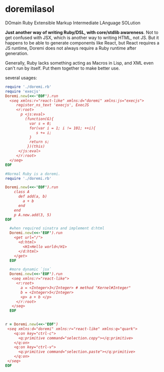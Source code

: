 # doremilasol
DOmain Ruby Extensible Markup Intermediate LAnguage SOLution

**Just another way of writing Ruby/DSL, with core/stdlib awareness**.  Not to get confused with JSX, which is another way to writing HTML, not JS. 
But it happens to be able to generate components like React, but React requires a JS runtime, Doremi does not always require a Ruby runtime after generation.

Generally, Ruby lacks something acting as Macros in Lisp, and XML even can't run by itself. Put them together to make better use.

several usages:


``` ruby
require './doremi.rb'
require 'execjs'
Doremi.new(<<-'EOF').run
  <seq xmlns:r="react-like" xmlns:d="doremi" xmlns:js="execjs">
     register_ns_text 'execjs', ExecJS
     <r:root>     
       p <js:eval>
         (function(G){
           var s = 0;
           for(var i = 1; i != 101; ++i){
              s += i;
           }
           return s;
          })(this)
      </js:eval>
     </r:root>
  </seq>
EOF
```



```ruby
#Normal Ruby is a doremi.
require './doremi.rb'

Doremi.new(<<-'EOF').run
    class A
      def add(a, b)
        a + b
      end
    end
    p A.new.add(3, 5)
EOF
```

```ruby
  #when required sinatra and implement d:html
  Doremi.new(<<-'EOF').run
    <get url="/">
      <d:html>
        <H1>Hello world</H1>
      </d:html>
    </get>
  EOF
```

```ruby
  #more dynamic `jsx`
  Doremi.new(<<-'EOF').run
   <seq xmlns:r="react-like">
     <r:root>
       a = <Integer>3</Integer> # method "Kernel#Integer"
       b = <Integer>5</Integer> 
       <p> a + b </p>
     </r:root>
   </seq>
  EOF
   
```



```ruby
r = Doremi.new(<<-'EOF')
 <seq xmlns:d="doremi" xmlns:r="react-like" xmlns:q="quark"> 
    <q:on key="ctrl-c">
      <q:primitive command="selection.copy"></q:primitive>
    </q:on>
    <q:on key="ctrl-v">
      <q:primitive command="selection.paste"></q:primitive>
    </q:on>
 </seq>
EOF
```
